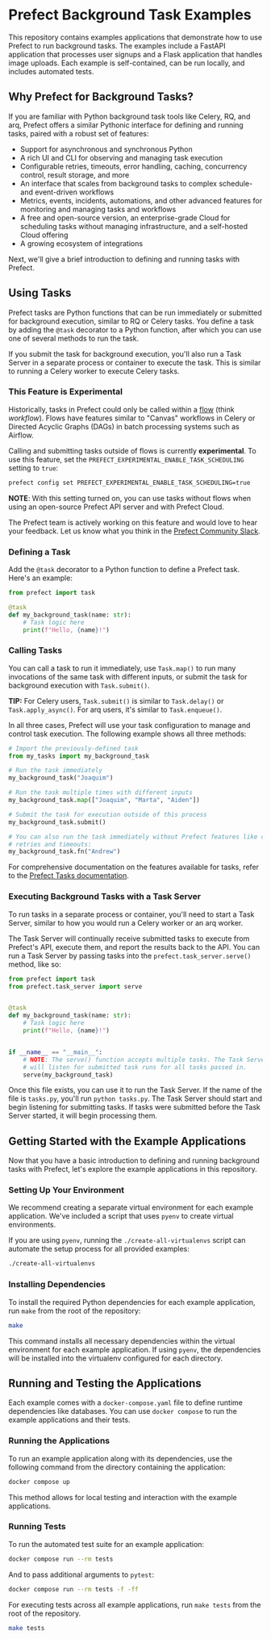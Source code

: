 # Prefect Background Task Examples

This repository contains examples applications that demonstrate how to use Prefect to
run background tasks. The examples include a FastAPI application that processes user
signups and a Flask application that handles image uploads. Each example is
self-contained, can be run locally, and includes automated tests.

## Why Prefect for Background Tasks?

If you are familiar with Python background task tools like Celery, RQ, and arq, Prefect offers a similar Pythonic
interface for defining and running tasks, paired with a robust set of features:

- Support for asynchronous and synchronous Python
- A rich UI and CLI for observing and managing task execution
- Configurable retries, timeouts, error handling, caching, concurrency control, result
  storage, and more
- An interface that scales from background tasks to complex schedule- and event-driven
  workflows
- Metrics, events, incidents, automations, and other advanced features for monitoring and
  managing tasks and workflows
- A free and open-source version, an enterprise-grade Cloud for scheduling tasks
  without managing infrastructure, and a self-hosted Cloud offering
- A growing ecosystem of integrations

Next, we'll give a brief introduction to defining and running tasks with Prefect.

## Using Tasks

Prefect tasks are Python functions that can be run immediately or submitted for background
execution, similar to RQ or Celery tasks. You define a task by adding the `@task`
decorator to a Python function, after which you can use one of several methods to run the
task.

If you submit the task for background execution, you'll also run a Task Server in a 
separate process or container to execute the task. This is similar to running a Celery 
worker to execute Celery tasks.

### This Feature is Experimental

Historically, tasks in Prefect could only be called within a
[flow](https://docs.prefect.io/latest/concepts/flows/) (think _workflow_). Flows have features
similar to "Canvas" workflows in Celery or Directed Acyclic Graphs (DAGs) in batch
processing systems such as Airflow.

Calling and submitting tasks outside of flows is currently **experimental**.
To use this feature, set the `PREFECT_EXPERIMENTAL_ENABLE_TASK_SCHEDULING` setting to `true`:

```bash
prefect config set PREFECT_EXPERIMENTAL_ENABLE_TASK_SCHEDULING=true
```

**NOTE**: With this setting turned on, you can use tasks without flows when using an open-source Prefect API server and with Prefect Cloud.

The Prefect team is actively working on this feature and would love to hear your feedback.
Let us know what you think in the [Prefect Community Slack](https://communityinviter.com/apps/prefect-community/prefect-community).


### Defining a Task

Add the `@task` decorator to a Python function to define a Prefect task. Here's an
example:

```python
from prefect import task

@task
def my_background_task(name: str):
    # Task logic here
    print(f"Hello, {name}!")
```

### Calling Tasks

You can call a task to run it immediately, use `Task.map()` to run many invocations of the
same task with different inputs, or submit the task for background execution with
`Task.submit()`.

**TIP:** For Celery users, `Task.submit()` is similar to `Task.delay()` or
`Task.apply_async()`. For arq users, it's similar to `Task.enqueue()`.

In all three cases, Prefect will use your task configuration to manage and control task
execution. The following example shows all three methods:

```python
# Import the previously-defined task
from my_tasks import my_background_task

# Run the task immediately
my_background_task("Joaquim")

# Run the task multiple times with different inputs
my_background_task.map(["Joaquim", "Marta", "Aiden"])

# Submit the task for execution outside of this process
my_background_task.submit()

# You can also run the task immediately without Prefect features like configurable
# retries and timeouts:
my_background_task.fn("Andrew")
```

For comprehensive documentation on the features available for tasks, refer to the [Prefect
Tasks documentation](https://docs.prefect.io/latest/concepts/tasks/).

### Executing Background Tasks with a Task Server

To run tasks in a separate process or container, you'll need to start a Task Server, similar to
how you would run a Celery worker or an arq worker.

The Task Server will continually receive submitted tasks to execute from Prefect's API,
execute them, and report the results back to the API. You can run a Task Server by passing
tasks into the `prefect.task_server.serve()` method, like so:

```python
from prefect import task
from prefect.task_server import serve


@task
def my_background_task(name: str):
    # Task logic here
    print(f"Hello, {name}!")


if __name__ == "__main__":
    # NOTE: The serve() function accepts multiple tasks. The Task Server 
    # will listen for submitted task runs for all tasks passed in.
    serve(my_background_task)
```

Once this file exists, you can use it to run the Task Server. If the name of the file is
`tasks.py`, you'll run `python tasks.py`. The Task Server should start and begin listening
for submitting tasks. If tasks were submitted before the Task Server started, it will
begin processing them.

## Getting Started with the Example Applications

Now that you have a basic introduction to defining and running background tasks with
Prefect, let's explore the example applications in this repository.

### Setting Up Your Environment

We recommend creating a separate virtual environment for each example application. We've
included a script that uses `pyenv` to create virtual environments.

If you are using `pyenv`, running the `./create-all-virtualenvs` script can automate the
setup process for all provided examples:

```bash
./create-all-virtualenvs
```

### Installing Dependencies

To install the required Python dependencies for each example application, run
`make` from the root of the repository:

```bash
make
```

This command installs all necessary dependencies within the virtual environment for each
example application. If using `pyenv`, the dependencies will be installed into the
virtualenv configured for each directory.

## Running and Testing the Applications

Each example comes with a `docker-compose.yaml` file to define runtime dependencies like
databases. You can use `docker compose` to run the example applications and their tests.

### Running the Applications

To run an example application along with its dependencies, use the following command from
the directory containing the application:

```bash
docker compose up
```

This method allows for local testing and interaction with the example applications.

### Running Tests

To run the automated test suite for an example application:

```bash
docker compose run --rm tests
```

And to pass additional arguments to `pytest`:

```bash
docker compose run --rm tests -f -ff
```

For executing tests across all example applications, run `make tests` from the root of the
repository.

```bash
make tests
```
